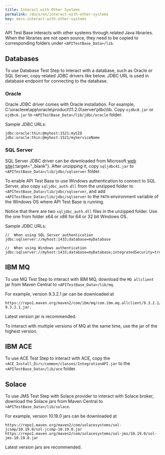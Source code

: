 ```yaml
---
title: Interact with Other Systems
permalink: /docs/en/interact-with-other-systems
key: docs-interact-with-other-systems
---
```

API Test Base interacts with other systems through related Java libraries. When the libraries are not open source, they need to be copied to corresponding folders under `<APITestBase_Data>/lib`.

## Databases
To use Database Test Step to interact with a database, such as Oracle or SQL Server, copy related JDBC drivers like below. JDBC URL is used in database endpoint for connecting to the database.

### Oracle
Oracle JDBC driver comes with Oracle installation. For example, C:\oraclexe\app\oracle\product\11.2.0\server\jdbc\lib. Copy `ojdbc8.jar` or `ojdbc6.jar` to `<APITestBase_Data>/lib/jdbc/oracle` folder.

Sample JDBC URLs:
 
    jdbc:oracle:thin:@myhost:1521:mySID
    jdbc:oracle:thin:@myhost:1521/myServiceName

### SQL Server    
SQL Server JDBC driver can be downloaded from Microsoft [web site](https://msdn.microsoft.com/en-us/library/mt484311(v=sql.110).aspx){:target="_blank"}. After unzipping it, copy `sqljdbc41.jar` to `<APITestBase_Data>/lib/jdbc/sqlserver` folder.

To enable API Test Base to use Windows authentication to connect to SQL Server, also copy `sqljdbc_auth.dll` from the unzipped folder to `<APITestBase_Data>/lib/jdbc/sqlserver`, and add `<APITestBase_Data>/lib/jdbc/sqlserver` to the `PATH` environment variable of the Windows OS where API Test Base is running.

Notice that there are two `sqljdbc_auth.dll` files in the unzipped folder. Use the one from folder x64 or x86 for 64 or 32 bit Windows OS.

Sample JDBC URLs:

    //  When using SQL Server authentication
    jdbc:sqlserver://myhost:1433;database=myDatabase

    //  When using Windows authentication
    jdbc:sqlserver://myhost:1433;database=myDatabase;integratedSecurity=true

## IBM MQ
To use MQ Test Step to interact with IBM MQ, download the `MQ allclient` jar from Maven Central to `<APITestBase_Data>/lib/mq`.

For example, version 9.3.2.1 jar can be downloaded at 

    https://repo1.maven.org/maven2/com/ibm/mq/com.ibm.mq.allclient/9.3.2.1/com.ibm.mq.allclient-9.3.2.1.jar.

Latest version jar is recommended.

To interact with multiple versions of MQ at the same time, use the jar of the highest version.

## IBM ACE
To use ACE Test Step to interact with ACE, copy the `<ACE_Install_Dir>/common/classes/IntegrationAPI.jar` to the `<APITestBase_Data>/lib/ace` folder.

## Solace
To use JMS Test Step with Solace provider to interact with Solace broker, download the Solace jars from Maven Central to `<APITestBase_Data>/lib/solace`.

For example, version 10.19.0 jars can be downloaded at

    https://repo1.maven.org/maven2/com/solacesystems/sol-jcsmp/10.19.0/sol-jcsmp-10.19.0.jar
    https://repo1.maven.org/maven2/com/solacesystems/sol-jms/10.19.0/sol-jms-10.19.0.jar

Latest version jars are recommended.